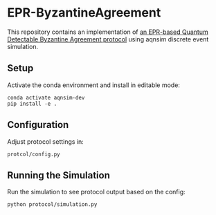 # EPR-ByzantineAgreement

This repository contains an implementation of [an EPR-based Quantum Detectable Byzantine Agreement protocol](https://arxiv.org/pdf/2306.10825) using aqnsim discrete event simulation.

## Setup

Activate the conda environment and install in editable mode:

    conda activate aqnsim-dev
    pip install -e .

## Configuration

Adjust protocol settings in:

    protcol/config.py

## Running the Simulation

Run the simulation to see protocol output based on the config:

    python protocol/simulation.py
